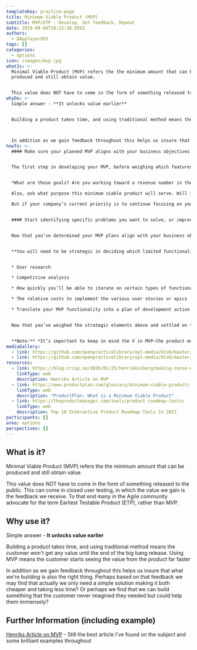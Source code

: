```yaml
---
templateKey: practice-page
title: Minimum Viable Product (MVP)
subtitle: MVP/ETP - Develop, Get feedback, Repeat
date: 2019-09-04T10:22:28.956Z
authors:
  - DAppleyard93
tags: []
categories: 
  - options
icon: /images/mvp.jpg
whatIs: >-
  Minimal Viable Product (MVP) refers the the minimum amount that can be
  produced and still obtain value. 


  This value does NOT have to come in the form of something released to the public. This can come in closed user testing, in which the value we gain is the feedback we receive. To that end many in the Agile community advocate for the term Earliest Testable Product (ETP), rather than MVP.
whyDo: >-
  Simple answer - **It unlocks value earlier**


  Building a product takes time, and using traditional method means the customer won't get any value until the end of the big bang release. Using MVP means the customer starts seeing the value from the product far faster



  In addition as we gain feedback throughout this helps us insure that what we're building is also the right thing. Perhaps based on that feedback we may find that actually we only need a simple solution making it both cheaper and taking less time? Or perhaps we find that we can build something that the customer never imagined they needed but could help them immensely?
howTo: >-
  #### Make sure your planned MVP aligns with your business objectives.


  The first step in developing your MVP, before weighing which features to build, is to make sure the product will align with your team’s or your company’s strategic goals.


  *What are those goals? Are you working toward a revenue number in the coming six months? Do you have limited resources?* These questions might affect whether now is even the time to start developing a new MVP.

  Also, ask what purpose this minimum viable product will serve. Will it attract new users in a market adjacent to the market for your existing products? If that is one of your current business objectives, then this MVP plan might be strategically viable.

  But if your company’s current priority is to continue focusing on your core markets, then you might need to shelve this idea and focus instead, perhaps, on an MVP designed to offer new functionality for your existing customers.


  #### Start identifying specific problems you want to solve, or improvements you want to enable, for your user persona.


  Now that you’ve determined your MVP plans align with your business objectives, you can start thinking through the specific solutions you want your product to offer users. These solutions, which you might write up in the form of user stories, epics, or features, do not represent the product’s overall vision—only subsets of that vision. Remember, you can develop only a small amount of functionality for your MVP.


  **You will need to be strategic in deciding which limited functionality to include in your MVP.** You can base these decisions on a number of factors, including:


  * User research

  * Competitive analysis

  * How quickly you’ll be able to iterate on certain types of functionality when you receive user feedback

  * The relative costs to implement the various user stories or epics

  * Translate your MVP functionality into a plan of development action.


  Now that you’ve weighed the strategic elements above and settled on the limited functionality you want for your MVP, it’s time to translate this into an action plan for development.


  **Note:** *It’s important to keep in mind the V in MVP—the product must be viable. That means it must allow your customers to complete an entire task or project, and it must provide a high-quality user experience. An MVP cannot be a user interface with many half-built tools and features. It must be a working product that your company should be able to sell.*
mediaGallery:
  - link: https://github.com/openpracticelibrary/opl-media/blob/master/images/MVP2.png?raw=true
  - link: https://github.com/openpracticelibrary/opl-media/blob/master/images/MVP.jpg?raw=true
resources:
  - link: https://blog.crisp.se/2016/01/25/henrikkniberg/making-sense-of-mvp
    linkType: web
    description: Henriks Article on MVP
  - link: https://www.productplan.com/glossary/minimum-viable-product/
    linkType: web
    description: "ProductPlan: What is a Minimum Viable Product"
  - link: https://theproductmanager.com/tools/product-roadmap-tools/
    linkType: web
    description: Top 10 Interactive Product Roadmap Tools In 2021
participants: []
area: options
perspectives: []
---
```

## What is it?

Minimal Viable Product (MVP) refers the the minimum amount that can be produced and still obtain value. 


This value does NOT have to come in the form of something released to the public. This can come in closed user testing, in which the value we gain is the feedback we receive. To that end many in the Agile community advocate for the term Earliest Testable Product (ETP), rather than MVP.

## Why use it?

Simple answer - **It unlocks value earlier**


Building a product takes time, and using traditional method means the customer won't get any value until the end of the big bang release. Using MVP means the customer starts seeing the value from the product far faster



In addition as we gain feedback throughout this helps us insure that what we're building is also the right thing. Perhaps based on that feedback we may find that actually we only need a simple solution making it both cheaper and taking less time? Or perhaps we find that we can build something that the customer never imagined they needed but could help them immensely?



## Further Information (including example)

[Henriks Article on MVP](https://blog.crisp.se/2016/01/25/henrikkniberg/making-sense-of-mvp) - Still the best article I've found on the subject and some brilliant examples throughout

